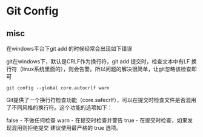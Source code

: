 # Git Config


## misc
在windows平台下git add 的时候经常会出现如下错误

git在windows下，默认是CRLF作为换行符，git add 提交时，检查文本中有LF 换行符（linux系统里面的），则会告警。所以问题的解决很简单，让git忽略该检查即可

`git config --global core.autocrlf warn `

Git提供了一个换行符检查功能（core.safecrlf），可以在提交时检查文件是否混用了不同风格的换行符。这个功能的选项如下：

false - 不做任何检查
warn - 在提交时检查并警告
true - 在提交时检查，如果发现混用则拒绝提交
建议使用最严格的 true 选项。
